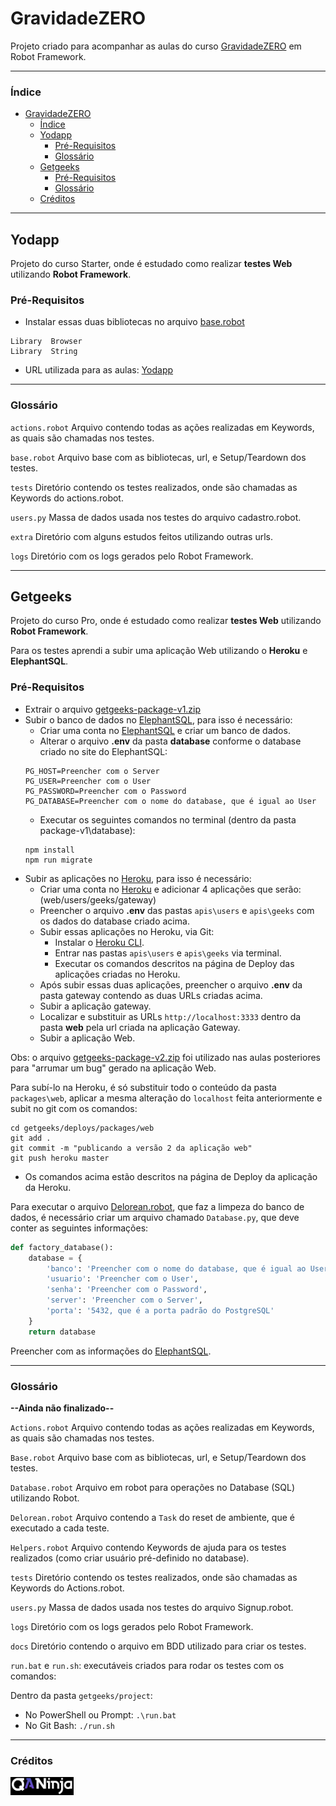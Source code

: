 # GravidadeZERO
Projeto criado para acompanhar as aulas do curso [GravidadeZERO][QANinja] em Robot Framework.

---

### Índice

* [GravidadeZERO](#gravidadezero)
  * [Índice](#índice)
  * [Yodapp](#yodapp)
    * [Pré-Requisitos](#pré-requisitos)
    * [Glossário](#glossário)
  * [Getgeeks](#getgeeks)
    * [Pré-Requisitos](#pré-requisitos-1)
    * [Glossário](#glossário-1)
  * [Créditos](#créditos)

---

## Yodapp

Projeto do curso Starter, onde é estudado como realizar **testes Web** utilizando **Robot Framework**.

### Pré-Requisitos
- Instalar essas duas bibliotecas no arquivo [base.robot](yodapp/resources/base.robot)

```
Library  Browser
Library  String
```

- URL utilizada para as aulas: [Yodapp]

---

### Glossário

`actions.robot` Arquivo contendo todas as ações realizadas em Keywords, as quais são chamadas nos testes.

`base.robot` Arquivo base com as bibliotecas, url, e Setup/Teardown dos testes.

`tests` Diretório contendo os testes realizados, onde são chamadas as Keywords do actions.robot.

`users.py` Massa de dados usada nos testes do arquivo cadastro.robot.

`extra` Diretório com alguns estudos feitos utilizando outras urls.

`logs` Diretório com os logs gerados pelo Robot Framework.

---

## Getgeeks

Projeto do curso Pro, onde é estudado como realizar **testes Web** utilizando **Robot Framework**.

Para os testes aprendi a subir uma aplicação Web utilizando o **Heroku** e **ElephantSQL**.

### Pré-Requisitos
- Extrair o arquivo [getgeeks-package-v1.zip](getgeeks/getgeeks-package-v1.zip)
- Subir o banco de dados no [ElephantSQL], para isso é necessário:
  - Criar uma conta no [ElephantSQL] e criar um banco de dados.
  - Alterar o arquivo **.env** da pasta **database** conforme o database criado no site do ElephantSQL:
  ```
  PG_HOST=Preencher com o Server
  PG_USER=Preencher com o User
  PG_PASSWORD=Preencher com o Password
  PG_DATABASE=Preencher com o nome do database, que é igual ao User
  ```
  - Executar os seguintes comandos no terminal (dentro da pasta package-v1\database):
  ```
  npm install
  npm run migrate
  ```
- Subir as aplicações no [Heroku], para isso é necessário:
  - Criar uma conta no [Heroku] e adicionar 4 aplicações que serão: (web/users/geeks/gateway)
  - Preencher o arquivo **.env** das pastas `apis\users` e `apis\geeks` com os dados do database criado acima.
  - Subir essas aplicações no Heroku, via Git:
    - Instalar o [Heroku CLI].
    - Entrar nas pastas `apis\users` e `apis\geeks` via terminal.
    - Executar os comandos descritos na página de Deploy das aplicações criadas no Heroku.
  - Após subir essas duas aplicações, preencher o arquivo **.env** da pasta gateway contendo as duas URLs criadas acima.
  - Subir a aplicação gateway.
  - Localizar e substituir as URLs `http://localhost:3333` dentro da pasta **web** pela url criada na aplicação Gateway.
  - Subir a aplicação Web.
    
Obs: o arquivo [getgeeks-package-v2.zip](getgeeks/getgeeks-package-v2.zip) foi utilizado nas aulas posteriores para "arrumar um bug" gerado na aplicação Web.

Para subí-lo na Heroku, é só substituir todo o conteúdo da pasta `packages\web`, aplicar a mesma alteração do `localhost` feita anteriormente e subit no git com os comandos:
```
cd getgeeks/deploys/packages/web
git add .
git commit -m "publicando a versão 2 da aplicação web"
git push heroku master
```
* Os comandos acima estão descritos na página de Deploy da aplicação da Heroku.

Para executar o arquivo [Delorean.robot](getgeeks/project/tasks/Delorean.robot), que faz a limpeza do banco de dados, é necessário criar um arquivo chamado `Database.py`, que deve conter as seguintes informações:

```python
def factory_database():
    database = {
        'banco': 'Preencher com o nome do database, que é igual ao User',
        'usuario': 'Preencher com o User',
        'senha': 'Preencher com o Password',
        'server': 'Preencher com o Server',
        'porta': '5432, que é a porta padrão do PostgreSQL'
    }
    return database
```
Preencher com as informações do [ElephantSQL].

---

### Glossário
**--Ainda não finalizado--**

`Actions.robot` Arquivo contendo todas as ações realizadas em Keywords, as quais são chamadas nos testes.

`Base.robot` Arquivo base com as bibliotecas, url, e Setup/Teardown dos testes.

`Database.robot` Arquivo em robot para operações no Database (SQL) utilizando Robot.

`Delorean.robot` Arquivo contendo a `Task` do reset de ambiente, que é executado a cada teste.

`Helpers.robot` Arquivo contendo Keywords de ajuda para os testes realizados (como criar usuário pré-definido no database).

`tests` Diretório contendo os testes realizados, onde são chamadas as Keywords do Actions.robot.

`users.py` Massa de dados usada nos testes do arquivo Signup.robot.

`logs` Diretório com os logs gerados pelo Robot Framework.

`docs` Diretório contendo o arquivo em BDD utilizado para criar os testes.

`run.bat` e `run.sh`: executáveis criados para rodar os testes com os comandos:

Dentro da pasta `getgeeks/project`:
- No PowerShell ou Prompt: `.\run.bat`
- No Git Bash: `./run.sh`

---

### Créditos
[<img src="assets\QANinja-Logo-black.png" width="20%"/>][QANinja]


<!-- links -->
[QANinja]: https://qaninja.academy/
[Yodapp]: https://yodapp-testing.vercel.app
[ElephantSQL]: https://www.elephantsql.com/
[Heroku]: https://www.heroku.com
[Heroku CLI]: https://devcenter.heroku.com/articles/heroku-cli

<!-- imagens -->
[QANinja-Logo]: assets/QANinja-Logo-black.png (QANinja-logo)